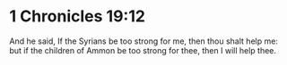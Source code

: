 # 1 Chronicles 19:12

And he said, If the Syrians be too strong for me, then thou shalt help me: but if the children of Ammon be too strong for thee, then I will help thee.